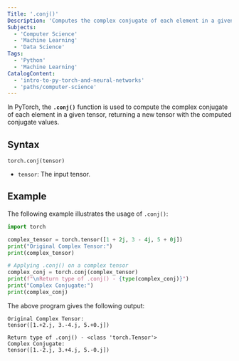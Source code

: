 ```yaml
---
Title: '.conj()'
Description: 'Computes the complex conjugate of each element in a given tensor.'
Subjects:
  - 'Computer Science'
  - 'Machine Learning'
  - 'Data Science'
Tags:
  - 'Python'
  - 'Machine Learning'
CatalogContent:
  - 'intro-to-py-torch-and-neural-networks'
  - 'paths/computer-science'
---
```


In PyTorch, the **`.conj()`** function is used to compute the complex conjugate of each element in a given tensor, returning a new tensor with the computed conjugate values.

## Syntax

```pseudo
torch.conj(tensor)
```

- `tensor`: The input tensor.

## Example

The following example illustrates the usage of `.conj()`:

```py
import torch

complex_tensor = torch.tensor([1 + 2j, 3 - 4j, 5 + 0j])
print("Original Complex Tensor:")
print(complex_tensor)

# Applying .conj() on a complex tensor
complex_conj = torch.conj(complex_tensor)
print(f"\nReturn type of .conj() - {type(complex_conj)}")
print("Complex Conjugate:")
print(complex_conj)
```

The above program gives the following output:

```shell
Original Complex Tensor:
tensor([1.+2.j, 3.-4.j, 5.+0.j])

Return type of .conj() - <class 'torch.Tensor'>
Complex Conjugate:
tensor([1.-2.j, 3.+4.j, 5.-0.j])
```
